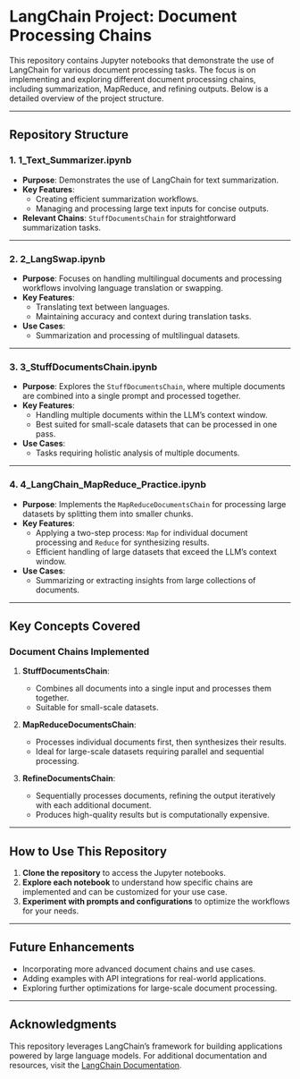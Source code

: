 # LangChain Project: Document Processing Chains

This repository contains Jupyter notebooks that demonstrate the use of LangChain for various document processing tasks. The focus is on implementing and exploring different document processing chains, including summarization, MapReduce, and refining outputs. Below is a detailed overview of the project structure.

---

## **Repository Structure**

### **1. 1_Text_Summarizer.ipynb**
- **Purpose**: Demonstrates the use of LangChain for text summarization.
- **Key Features**:
  - Creating efficient summarization workflows.
  - Managing and processing large text inputs for concise outputs.
- **Relevant Chains**: `StuffDocumentsChain` for straightforward summarization tasks.

---

### **2. 2_LangSwap.ipynb**
- **Purpose**: Focuses on handling multilingual documents and processing workflows involving language translation or swapping.
- **Key Features**:
  - Translating text between languages.
  - Maintaining accuracy and context during translation tasks.
- **Use Cases**:
  - Summarization and processing of multilingual datasets.

---

### **3. 3_StuffDocumentsChain.ipynb**
- **Purpose**: Explores the `StuffDocumentsChain`, where multiple documents are combined into a single prompt and processed together.
- **Key Features**:
  - Handling multiple documents within the LLM’s context window.
  - Best suited for small-scale datasets that can be processed in one pass.
- **Use Cases**:
  - Tasks requiring holistic analysis of multiple documents.

---

### **4. 4_LangChain_MapReduce_Practice.ipynb**
- **Purpose**: Implements the `MapReduceDocumentsChain` for processing large datasets by splitting them into smaller chunks.
- **Key Features**:
  - Applying a two-step process: `Map` for individual document processing and `Reduce` for synthesizing results.
  - Efficient handling of large datasets that exceed the LLM’s context window.
- **Use Cases**:
  - Summarizing or extracting insights from large collections of documents.

---

## **Key Concepts Covered**

### **Document Chains Implemented**
1. **StuffDocumentsChain**:
   - Combines all documents into a single input and processes them together.
   - Suitable for small-scale datasets.

2. **MapReduceDocumentsChain**:
   - Processes individual documents first, then synthesizes their results.
   - Ideal for large-scale datasets requiring parallel and sequential processing.

3. **RefineDocumentsChain**:
   - Sequentially processes documents, refining the output iteratively with each additional document.
   - Produces high-quality results but is computationally expensive.

---

## **How to Use This Repository**

1. **Clone the repository** to access the Jupyter notebooks.
2. **Explore each notebook** to understand how specific chains are implemented and can be customized for your use case.
3. **Experiment with prompts and configurations** to optimize the workflows for your needs.

---

## **Future Enhancements**

- Incorporating more advanced document chains and use cases.
- Adding examples with API integrations for real-world applications.
- Exploring further optimizations for large-scale document processing.

---

## **Acknowledgments**

This repository leverages LangChain’s framework for building applications powered by large language models. For additional documentation and resources, visit the [LangChain Documentation](https://docs.langchain.com/).
